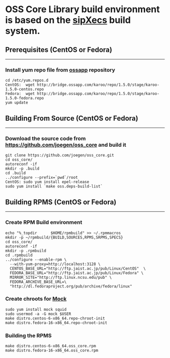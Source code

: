# OSS Core Library build environment is based on the [sipXecs](http://www.sipfoundry.org) build system.

## Prerequisites (CentOS or Fedora)
-----------------------------------
  
### Install yum repo file from [ossapp](http://www.ossapp.com) repository 
    cd /etc/yum.repos.d
    CentOS:  wget http://bridge.ossapp.com/karoo/repo/1.5.0/stage/karoo-1.5.0-centos.repo
    Fedora:  wget http://bridge.ossapp.com/karoo/repo/1.5.0/stage/karoo-1.5.0-fedora.repo
    yum update
  
## Building From Source (CentOS or Fedora)
------------------------------------------
  
### Download the source code from https://github.com/joegen/oss_core and build it
    git clone https://github.com/joegen/oss_core.git
    cd oss_core/
    autoreconf -if
    mkdir -p .build
    cd .build
    ../configure --prefix=`pwd`/root
    CentOS: sudo yum install epel-release
    sudo yum install `make oss.deps-build-list`
  
## Building RPMS (CentOS or Fedora)
-----------------------------------
  
### Create RPM Build environment
    echo "%_topdir      $HOME/rpmbuild" >> ~/.rpmmacros
    mkdir -p ~/rpmbuild/{BUILD,SOURCES,RPMS,SRPMS,SPECS}
    cd oss_core/
    autoreconf -if
    mkdir -p .rpmbuild
    cd .rpmbuild
    ../configure --enable-rpm \
      --with-yum-proxy=http://localhost:3128 \
      CENTOS_BASE_URL="http://ftp.jaist.ac.jp/pub/Linux/CentOS"  \
      FEDORA_BASE_URL="http://ftp.jaist.ac.jp/pub/Linux/Fedora" \
      MIRROR_SITE="http://ftp.linux.ncsu.edu/pub" \
      FEDORA_ARCHIVE_BASE_URL=\
      "http://dl.fedoraproject.org/pub/archive/fedora/linux"
  
### Create chroots for [Mock](https://fedoraproject.org/wiki/Projects/Mock)
    sudo yum install mock squid
    sudo usermod -a -G mock $USER
    make distro.centos-6-x86_64.repo-chroot-init
    make distro.fedora-16-x86_64.repo-chroot-init
  
### Building the RPMS
    make distro.centos-6-x86_64.oss_core.rpm
    make distro.fedora-16-x86_64.oss_core.rpm

	


	

